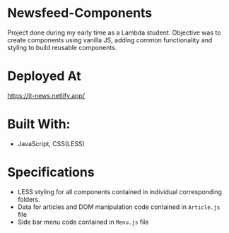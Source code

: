 # Newsfeed-Components
Project done during my early time as a Lambda student. Objective was to create components using vanilla JS, adding common functionality and styling to build reusable components.

# Deployed At
https://jt-news.netlify.app/

# Built With:
* JavaScript, CSS(LESS)

# Specifications

* LESS styling for all components contained in individual corresponding folders.
* Data for articles and DOM manipulation code contained in `Article.js` file
* Side bar menu code contained in `Menu.js` file
